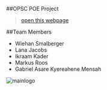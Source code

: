 
##OPSC POE Project

> [open this webpage](https://wiehan007.github.io/ReadmeWebpage/)

##Team Members
* Wiehan Smalberger
* Lana Jacobs
* Ikraam Kader
* Markus Roos
* Gabriel Asare Kyereahene Mensah

![mainlogo](https://github.com/wiehan007/ReadmeWebpage/assets/101563564/4467067d-745c-479a-a057-6de086395416)

